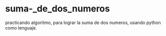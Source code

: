 # suma-_de_dos_numeros
practicando algoritmo, para lograr la suma de dos numeros, usando python como lenguaje.

